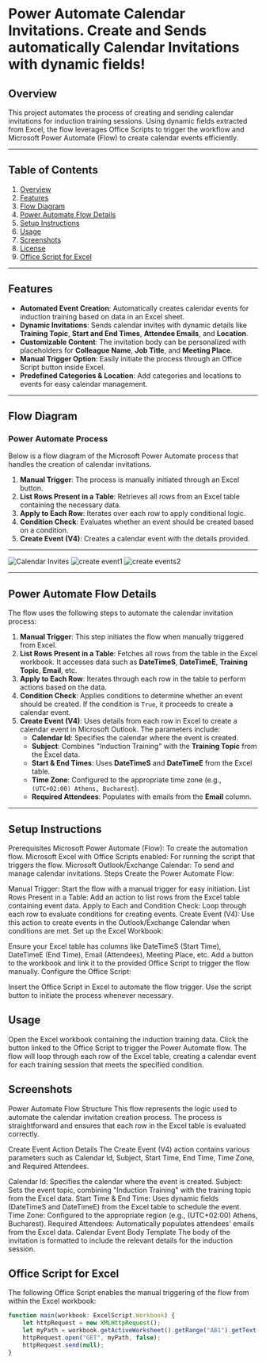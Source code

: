 # Power Automate Calendar Invitations. Create and Sends automatically Calendar Invitations with dynamic fields!


## Overview

This project automates the process of creating and sending calendar invitations for induction training sessions. Using dynamic fields extracted from Excel, the flow leverages Office Scripts to trigger the workflow and Microsoft Power Automate (Flow) to create calendar events efficiently.

---

## Table of Contents

1. [Overview](#overview)
2. [Features](#features)
3. [Flow Diagram](#flow-diagram)
4. [Power Automate Flow Details](#power-automate-flow-details)
6. [Setup Instructions](#setup-instructions)
7. [Usage](#usage)
8. [Screenshots](#screenshots)
9. [License](#license)
10. [Office Script for Excel](#office-script-for-excel)
    

---

## Features

- **Automated Event Creation**: Automatically creates calendar events for induction training based on data in an Excel sheet.
- **Dynamic Invitations**: Sends calendar invites with dynamic details like **Training Topic**, **Start and End Times**, **Attendee Emails**, and **Location**.
- **Customizable Content**: The invitation body can be personalized with placeholders for **Colleague Name**, **Job Title**, and **Meeting Place**.
- **Manual Trigger Option**: Easily initiate the process through an Office Script button inside Excel.
- **Predefined Categories & Location**: Add categories and locations to events for easy calendar management.

---

## Flow Diagram

### Power Automate Process

Below is a flow diagram of the Microsoft Power Automate process that handles the creation of calendar invitations.

1. **Manual Trigger**: The process is manually initiated through an Excel button.
2. **List Rows Present in a Table**: Retrieves all rows from an Excel table containing the necessary data.
3. **Apply to Each Row**: Iterates over each row to apply conditional logic.
4. **Condition Check**: Evaluates whether an event should be created based on a condition.
5. **Create Event (V4)**: Creates a calendar event with the details provided.
---
![Calendar Invites](https://github.com/user-attachments/assets/73e1116d-aebf-4f43-9bee-66fb639460fc)
![create event1](https://github.com/user-attachments/assets/17812ad6-bd62-47ea-bcc6-da11ca19145c)
![create events2](https://github.com/user-attachments/assets/2df50822-0a56-4fe4-b74e-a51713fd48af)


---

## Power Automate Flow Details

The flow uses the following steps to automate the calendar invitation process:

1. **Manual Trigger**: This step initiates the flow when manually triggered from Excel.
2. **List Rows Present in a Table**: Fetches all rows from the table in the Excel workbook. It accesses data such as **DateTimeS**, **DateTimeE**, **Training Topic**, **Email**, etc.
3. **Apply to Each Row**: Iterates through each row in the table to perform actions based on the data.
4. **Condition Check**: Applies conditions to determine whether an event should be created. If the condition is `True`, it proceeds to create a calendar event.
5. **Create Event (V4)**: Uses details from each row in Excel to create a calendar event in Microsoft Outlook. The parameters include:
   - **Calendar Id**: Specifies the calendar where the event is created.
   - **Subject**: Combines "Induction Training" with the **Training Topic** from the Excel data.
   - **Start & End Times**: Uses **DateTimeS** and **DateTimeE** from the Excel table.
   - **Time Zone**: Configured to the appropriate time zone (e.g., `(UTC+02:00) Athens, Bucharest`).
   - **Required Attendees**: Populates with emails from the **Email** column.

---
## Setup Instructions
Prerequisites
Microsoft Power Automate (Flow): To create the automation flow.
Microsoft Excel with Office Scripts enabled: For running the script that triggers the flow.
Microsoft Outlook/Exchange Calendar: To send and manage calendar invitations.
Steps
Create the Power Automate Flow:

Manual Trigger: Start the flow with a manual trigger for easy initiation.
List Rows Present in a Table: Add an action to list rows from the Excel table containing event data.
Apply to Each and Condition Check: Loop through each row to evaluate conditions for creating events.
Create Event (V4): Use this action to create events in the Outlook/Exchange Calendar when conditions are met.
Set up the Excel Workbook:

Ensure your Excel table has columns like DateTimeS (Start Time), DateTimeE (End Time), Email (Attendees), Meeting Place, etc.
Add a button to the workbook and link it to the provided Office Script to trigger the flow manually.
Configure the Office Script:

Insert the Office Script in Excel to automate the flow trigger.
Use the script button to initiate the process whenever necessary.
## Usage
Open the Excel workbook containing the induction training data.
Click the button linked to the Office Script to trigger the Power Automate flow.
The flow will loop through each row of the Excel table, creating a calendar event for each training session that meets the specified condition.
## Screenshots
Power Automate Flow Structure
This flow represents the logic used to automate the calendar invitation creation process. The process is straightforward and ensures that each row in the Excel table is evaluated correctly.


Create Event Action Details
The Create Event (V4) action contains various parameters such as Calendar Id, Subject, Start Time, End Time, Time Zone, and Required Attendees.


Calendar Id: Specifies the calendar where the event is created.
Subject: Sets the event topic, combining "Induction Training" with the training topic from the Excel data.
Start Time & End Time: Uses dynamic fields (DateTimeS and DateTimeE) from the Excel table to schedule the event.
Time Zone: Configured to the appropriate region (e.g., (UTC+02:00) Athens, Bucharest).
Required Attendees: Automatically populates attendees' emails from the Excel data.
Calendar Event Body Template
The body of the invitation is formatted to include the relevant details for the induction session.

## Office Script for Excel

The following Office Script enables the manual triggering of the flow from within the Excel workbook:

```typescript
function main(workbook: ExcelScript.Workbook) {
    let httpRequest = new XMLHttpRequest();
    let myPath = workbook.getActiveWorksheet().getRange("AB1").getText();
    httpRequest.open("GET", myPath, false);
    httpRequest.send(null);
}





